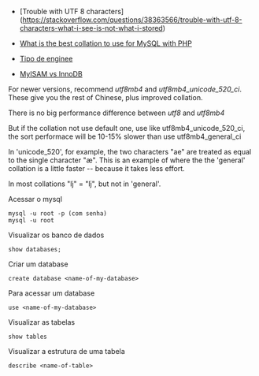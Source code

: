 
- [Trouble with UTF 8 characters] (https://stackoverflow.com/questions/38363566/trouble-with-utf-8-characters-what-i-see-is-not-what-i-stored)
- [What is the best collation to use for MySQL with PHP](https://stackoverflow.com/questions/367711/what-is-the-best-collation-to-use-for-mysql-with-php)

- [Tipo de enginee](https://www.devmedia.com.br/tipos-de-tabelas-do-mysql/7035)

- [MyISAM vs InnoDB](https://stackoverflow.com/questions/47680213/what-are-the-current-differences-between-myisam-and-innodb-storage-engines-speci)

For newer versions, recommend *utf8mb4* and *utf8mb4_unicode_520_ci*. These give you the rest of Chinese, plus improved collation.

There is no big performance difference between *utf8* and *utf8mb4*

But if the collation not use default one, use like utf8mb4_unicode_520_ci, the sort performace will be 10-15% slower than use utf8mb4_general_ci

In 'unicode_520', for example, the two characters "ae" are treated as equal to the single character "æ". This is an example of where the the 'general' collation is a little faster -- because it takes less effort.

In most collations "lj" = "ǉ", but not in 'general'.


Acessar o mysql

```
mysql -u root -p (com senha)
mysql -u root
```

Visualizar os banco de dados

```
show databases;
```

Criar um database

```
create database <name-of-my-database>
```

Para acessar um database

```
use <name-of-my-database>
```

Visualizar as tabelas

```
show tables
```

Visualizar a estrutura de uma tabela

```
describe <name-of-table>
```
